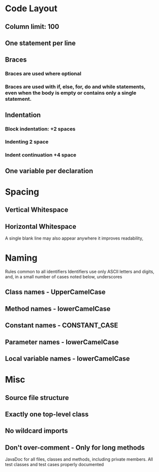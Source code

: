 # Code Layout
## Column limit: 100
## One statement per line
## Braces
### Braces are used where optional
### Braces are used with if, else, for, do and while statements, even when the body is empty or contains only a single statement.
## Indentation
### Block indentation: +2 spaces
### Indenting 2 space
### Indent continuation +4 space
## One variable per declaration
# Spacing
## Vertical Whitespace
## Horizontal Whitespace
A single blank line may also appear anywhere it improves readability,

# Naming
Rules common to all identifiers Identifiers use only ASCII letters and digits, and, in a small number of cases noted below, underscores
## Class names - UpperCamelCase
## Method names - lowerCamelCase
## Constant names - CONSTANT_CASE
## Parameter names - lowerCamelCase
## Local variable names - lowerCamelCase

# Misc
## Source file structure
## Exactly one top-level class
## No wildcard imports
## Don't over-comment - Only for long methods

JavaDoc for all files, classes and methods, including private members. All test classes and test cases properly documented